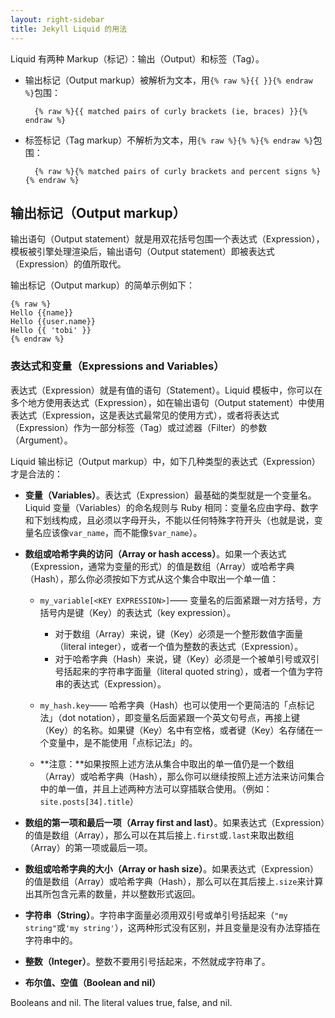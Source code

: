 ```yaml
---
layout: right-sidebar
title: Jekyll Liquid 的用法
---
```


Liquid 有两种 Markup（标记）：输出（Output）和标签（Tag）。

* 输出标记（Output markup）被解析为文本，用`{% raw %}{{ }}{% endraw %}`包围：

        {% raw %}{{ matched pairs of curly brackets (ie, braces) }}{% endraw %}

* 标签标记（Tag markup）不解析为文本，用`{% raw %}{% %}{% endraw %}`包围：

        {% raw %}{% matched pairs of curly brackets and percent signs %}{% endraw %}

## 输出标记（Output markup）

输出语句（Output statement）就是用双花括号包围一个表达式（Expression），模板被引擎处理渲染后，输出语句（Output statement）即被表达式（Expression）的值所取代。

输出标记（Output markup）的简单示例如下：

    {% raw %}
    Hello {{name}}
    Hello {{user.name}}
    Hello {{ 'tobi' }}
    {% endraw %}

### 表达式和变量（Expressions and Variables）

表达式（Expression）就是有值的语句（Statement）。Liquid 模板中，你可以在多个地方使用表达式（Expression），如在输出语句（Output statement）中使用表达式（Expression，这是表达式最常见的使用方式），或者将表达式（Expression）作为一部分标签（Tag）或过滤器（Filter）的参数（Argument）。

Liquid 输出标记（Output markup）中，如下几种类型的表达式（Expression）才是合法的：

* **变量（Variables）**。表达式（Expression）最基础的类型就是一个变量名。Liquid 变量（Variables）的命名规则与 Ruby 相同：变量名应由字母、数字和下划线构成，且必须以字母开头，不能以任何特殊字符开头（也就是说，变量名应该像`var_name`，而不能像`$var_name`）。

* **数组或哈希字典的访问（Array or hash access）**。如果一个表达式（Expression，通常为变量的形式）的值是数组（Array）或哈希字典（Hash），那么你必须按如下方式从这个集合中取出一个单一值：

    + `my_variable[<KEY EXPRESSION>]`—— 变量名的后面紧跟一对方括号，方括号内是键（Key）的表达式（key expression）。
        - 对于数组（Array）来说，键（Key）必须是一个整形数值字面量（literal integer），或者一个值为整数的表达式（Expression）。
        - 对于哈希字典（Hash）来说，键（Key）必须是一个被单引号或双引号括起来的字符串字面量（literal quoted string），或者一个值为字符串的表达式（Expression）。

    + `my_hash.key`—— 哈希字典（Hash）也可以使用一个更简洁的「点标记法」（dot notation），即变量名后面紧跟一个英文句号点，再接上键（Key）的名称。如果键（Key）名中有空格，或者键（Key）名存储在一个变量中，是不能使用「点标记法」的。

    + **注意：**如果按照上述方法从集合中取出的单一值仍是一个数组（Array）或哈希字典（Hash），那么你可以继续按照上述方法来访问集合中的单一值，并且上述两种方法可以穿插联合使用。（例如：`site.posts[34].title`）

* **数组的第一项和最后一项（Array first and last）**。如果表达式（Expression）的值是数组（Array），那么可以在其后接上`.first`或`.last`来取出数组（Array）的第一项或最后一项。

* **数组或哈希字典的大小（Array or hash size）**。如果表达式（Expression）的值是数组（Array）或哈希字典（Hash），那么可以在其后接上`.size`来计算出其所包含元素的数量，并以整数形式返回。

* **字符串（String）**。字符串字面量必须用双引号或单引号括起来（`"my string"`或`'my string'`），这两种形式没有区别，并且变量是没有办法穿插在字符串中的。

* **整数（Integer）**。整数不要用引号括起来，不然就成字符串了。

* **布尔值、空值（Boolean and nil）**






Booleans and nil. The literal values true, false, and nil.
